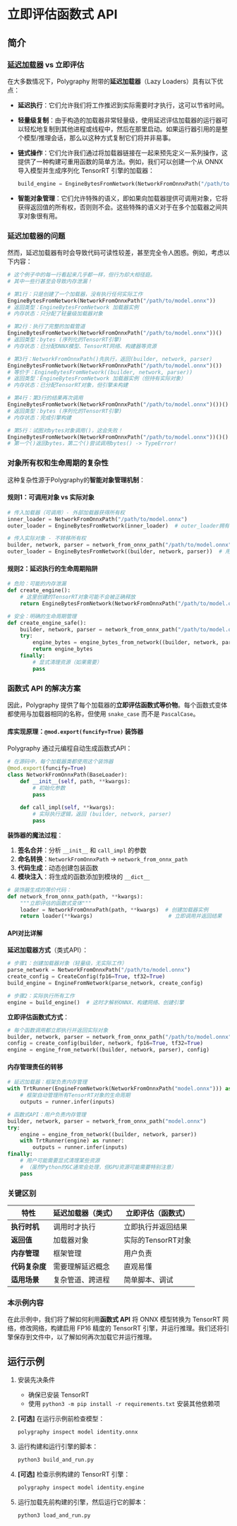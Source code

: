 # 立即评估函数式 API

## 简介

### [延迟加载器](../lazy_module.md) vs 立即评估

<!-- Polygraphy Test: Ignore Start -->
在大多数情况下，Polygraphy 附带的**延迟加载器**（Lazy Loaders）具有以下优点：

- **延迟执行**：它们允许我们将工作推迟到实际需要时才执行，这可以节省时间。
- **轻量级复制**：由于构造的加载器非常轻量级，使用延迟评估加载器的运行器可以轻松地复制到其他进程或线程中，然后在那里启动。如果运行器引用的是整个模型/推理会话，那么以这种方式复制它们将并非易事。
- **链式操作**：它们允许我们通过将加载器链接在一起来预先定义一系列操作，这提供了一种构建可重用函数的简单方法。例如，我们可以创建一个从 ONNX 导入模型并生成序列化 TensorRT 引擎的加载器：

    ```python
    build_engine = EngineBytesFromNetwork(NetworkFromOnnxPath("/path/to/model.onnx"))
    ```

- **智能对象管理**：它们允许特殊的语义，即如果向加载器提供可调用对象，它将获得返回值的所有权，否则则不会。这些特殊的语义对于在多个加载器之间共享对象很有用。

### 延迟加载器的问题

然而，延迟加载器有时会导致代码可读性较差，甚至完全令人困惑。例如，考虑以下内容：

```python
# 这个例子中的每一行看起来几乎都一样，但行为却大相径庭。
# 其中一些行甚至会导致内存泄漏！

# 第1行：只是创建了一个加载器，没有执行任何实际工作
EngineBytesFromNetwork(NetworkFromOnnxPath("/path/to/model.onnx"))
# 返回类型：EngineBytesFromNetwork 加载器实例
# 内存状态：只分配了轻量级加载器对象

# 第2行：执行了完整的加载管道
EngineBytesFromNetwork(NetworkFromOnnxPath("/path/to/model.onnx"))()
# 返回类型：bytes (序列化的TensorRT引擎)
# 内存状态：已分配ONNX模型、TensorRT网络、构建器等资源

# 第3行：NetworkFromOnnxPath()先执行，返回(builder, network, parser)
EngineBytesFromNetwork(NetworkFromOnnxPath("/path/to/model.onnx")())
# 等价于：EngineBytesFromNetwork((builder, network, parser))
# 返回类型：EngineBytesFromNetwork 加载器实例（但持有实际对象）
# 内存状态：已分配TensorRT对象，但引擎未构建

# 第4行：第3行的结果再次调用
EngineBytesFromNetwork(NetworkFromOnnxPath("/path/to/model.onnx")())()
# 返回类型：bytes (序列化的TensorRT引擎)
# 内存状态：完成引擎构建

# 第5行：试图对bytes对象调用()，这会失败！
EngineBytesFromNetwork(NetworkFromOnnxPath("/path/to/model.onnx"))()()
# 第一个()返回bytes，第二个()尝试调用bytes() -> TypeError!
```

### 对象所有权和生命周期的复杂性

这种复杂性源于Polygraphy的**智能对象管理机制**：

#### 规则1：可调用对象 vs 实际对象
```python
# 传入加载器（可调用）- 外部加载器获得所有权
inner_loader = NetworkFromOnnxPath("/path/to/model.onnx")
outer_loader = EngineBytesFromNetwork(inner_loader)  # outer_loader拥有控制权

# 传入实际对象 - 不转移所有权
builder, network, parser = network_from_onnx_path("/path/to/model.onnx")  
outer_loader = EngineBytesFromNetwork((builder, network, parser))  # 用户仍需管理这些对象
```

#### 规则2：延迟执行的生命周期陷阱
```python
# 危险：可能的内存泄漏
def create_engine():
    # 这里创建的TensorRT对象可能不会被正确释放
    return EngineBytesFromNetwork(NetworkFromOnnxPath("/path/to/model.onnx")())()

# 安全：明确的生命周期管理
def create_engine_safe():
    builder, network, parser = network_from_onnx_path("/path/to/model.onnx")
    try:
        engine_bytes = engine_bytes_from_network((builder, network, parser))
        return engine_bytes
    finally:
        # 显式清理资源（如果需要）
        pass
```

### 函数式 API 的解决方案

因此，Polygraphy 提供了每个加载器的**立即评估函数式等价物**。每个函数式变体都使用与加载器相同的名称，但使用 `snake_case` 而不是 `PascalCase`。

#### 库实现原理：`@mod.export(funcify=True)` 装饰器

Polygraphy 通过元编程自动生成函数式API：

```python
# 在源码中，每个加载器类都使用这个装饰器
@mod.export(funcify=True)
class NetworkFromOnnxPath(BaseLoader):
    def __init__(self, path, **kwargs):
        # 初始化参数
        pass
    
    def call_impl(self, **kwargs):
        # 实际执行逻辑，返回 (builder, network, parser)
        pass
```

**装饰器的魔法过程**：

1. **签名合并**：分析 `__init__` 和 `call_impl` 的参数
2. **命名转换**：`NetworkFromOnnxPath` → `network_from_onnx_path`
3. **代码生成**：动态创建包装函数
4. **模块注入**：将生成的函数添加到模块的 `__dict__`

```python
# 装饰器生成的等价代码：
def network_from_onnx_path(path, **kwargs):
    """立即评估的函数式变体"""
    loader = NetworkFromOnnxPath(path, **kwargs)  # 创建加载器实例
    return loader(**kwargs)                        # 立即调用并返回结果
```

#### API对比详解

**延迟加载器方式**（类式API）：
```python
# 步骤1：创建加载器对象（轻量级，无实际工作）
parse_network = NetworkFromOnnxPath("/path/to/model.onnx")   
create_config = CreateConfig(fp16=True, tf32=True)          
build_engine = EngineFromNetwork(parse_network, create_config) 

# 步骤2：实际执行所有工作
engine = build_engine()  # 这时才解析ONNX、构建网络、创建引擎
```

**立即评估函数式方式**：
```python
# 每个函数调用都立即执行并返回实际对象
builder, network, parser = network_from_onnx_path("/path/to/model.onnx") # 立即解析ONNX
config = create_config(builder, network, fp16=True, tf32=True)          # 立即创建配置  
engine = engine_from_network((builder, network, parser), config)        # 立即构建引擎
```

#### 内存管理责任的转移

```python
# 延迟加载器：框架负责内存管理
with TrtRunner(EngineFromNetwork(NetworkFromOnnxPath("model.onnx"))) as runner:
    # 框架自动管理所有TensorRT对象的生命周期
    outputs = runner.infer(inputs)

# 函数式API：用户负责内存管理  
builder, network, parser = network_from_onnx_path("model.onnx")
try:
    engine = engine_from_network((builder, network, parser))
    with TrtRunner(engine) as runner:
        outputs = runner.infer(inputs)
finally:
    # 用户可能需要显式清理某些资源
    # （虽然Python的GC通常会处理，但GPU资源可能需要特别注意）
    pass
```

### 关键区别

| 特性 | 延迟加载器（类式） | 立即评估（函数式） |
|------|------------------|-------------------|
| **执行时机** | 调用时才执行 | 立即执行并返回结果 |
| **返回值** | 加载器对象 | 实际的TensorRT对象 |
| **内存管理** | 框架管理 | 用户负责 |
| **代码复杂度** | 需要理解延迟概念 | 直观易懂 |
| **适用场景** | 复杂管道、跨进程 | 简单脚本、调试 |

<!-- Polygraphy Test: Ignore End -->

### 本示例内容

在此示例中，我们将了解如何利用**函数式 API** 将 ONNX 模型转换为 TensorRT 网络，修改网络，构建启用 FP16 精度的 TensorRT 引擎，并运行推理。我们还将引擎保存到文件中，以了解如何再次加载它并运行推理。


## 运行示例

1.  安装先决条件
    *   确保已安装 TensorRT
    *   使用 `python3 -m pip install -r requirements.txt` 安装其他依赖项

2.  **[可选]** 在运行示例前检查模型：

    ```bash
    polygraphy inspect model identity.onnx
    ```

3.  运行构建和运行引擎的脚本：

    ```bash
    python3 build_and_run.py
    ```

4.  **[可选]** 检查示例构建的 TensorRT 引擎：

    ```bash
    polygraphy inspect model identity.engine
    ```

5.  运行加载先前构建的引擎，然后运行它的脚本：

    ```bash
    python3 load_and_run.py
    ```
